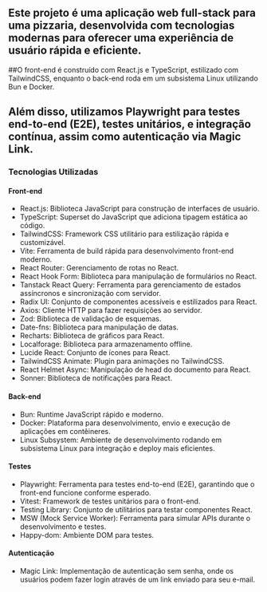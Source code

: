 ## Este projeto é uma aplicação web full-stack para uma pizzaria, desenvolvida com tecnologias modernas para oferecer uma experiência de usuário rápida e eficiente. 

##O front-end é construído com React.js e TypeScript, estilizado com TailwindCSS, enquanto o back-end roda em um subsistema Linux utilizando Bun e Docker. 

## Além disso, utilizamos Playwright para testes end-to-end (E2E), testes unitários, e integração contínua, assim como autenticação via Magic Link.

### Tecnologias Utilizadas
#### Front-end

- React.js: Biblioteca JavaScript para construção de interfaces de usuário.
- TypeScript: Superset do JavaScript que adiciona tipagem estática ao código.
- TailwindCSS: Framework CSS utilitário para estilização rápida e customizável.
- Vite: Ferramenta de build rápida para desenvolvimento front-end moderno.
- React Router: Gerenciamento de rotas no React.
- React Hook Form: Biblioteca para manipulação de formulários no React.
- Tanstack React Query: Ferramenta para gerenciamento de estados assíncronos e sincronização com servidor.
- Radix UI: Conjunto de componentes acessíveis e estilizados para React.
- Axios: Cliente HTTP para fazer requisições ao servidor.
- Zod: Biblioteca de validação de esquemas.
- Date-fns: Biblioteca para manipulação de datas.
- Recharts: Biblioteca de gráficos para React.
- Localforage: Biblioteca para armazenamento offline.
- Lucide React: Conjunto de ícones para React.
- TailwindCSS Animate: Plugin para animações no TailwindCSS.
- React Helmet Async: Manipulação de head do documento para React.
- Sonner: Biblioteca de notificações para React.

#### Back-end

- Bun: Runtime JavaScript rápido e moderno.
- Docker: Plataforma para desenvolvimento, envio e execução de aplicações em contêineres.
- Linux Subsystem: Ambiente de desenvolvimento rodando em subsistema Linux para integração e deploy mais eficientes.

#### Testes

- Playwright: Ferramenta para testes end-to-end (E2E), garantindo que o front-end funcione conforme esperado.
- Vitest: Framework de testes unitários para o front-end.
- Testing Library: Conjunto de utilitários para testar componentes React.
- MSW (Mock Service Worker): Ferramenta para simular APIs durante o desenvolvimento e testes.
- Happy-dom: Ambiente DOM para testes.

#### Autenticação

- Magic Link: Implementação de autenticação sem senha, onde os usuários podem fazer login através de um link enviado para seu e-mail.
